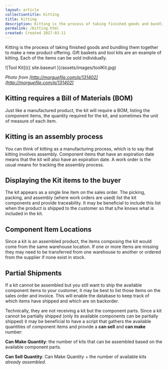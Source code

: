 ```yaml
---
layout: article
collectiontitle: Kitting
title: Kitting
description: Kitting is the process of taking finished goods and bundling them together to make a new product offering.
permalink: /Kitting.html
created: Created 2017-03-11
---
```

Kitting is the process of taking finished goods and bundling them together to make a new product offering.  Gift baskets and tool kits are an example of kitting.  Each of the items can be sold individually.

![Tool Kit]({{ site.baseurl }}/assets/images/toolKit.jpg)

*Photo from [http://morguefile.com/p/131402](http://morguefile.com/p/131402)*

## Kitting requires a Bill of Materials (BOM)

Just like a manufactured product, the kit will require a BOM, listing the component items, the quantity required for the kit, and sometimes the unit of measure of each item.

## Kitting is an assembly process

You can think of kitting as a manufacturing process, which is to say that kitting involves assembly.  Component items that have an expiration date means that the kit will also have an expiration date.  A work order is the usual means for tracking the assembly process. 

## Displaying the Kit items to the buyer

The kit appears as a single line item on the sales order.  The picking, packing, and assembly (where work orders are used) list the kit components and provide traceability.  It may be beneficial to include this list when the product is shipped to the customer so that s/he knows what is included in the kit.

## Component Item Locations

Since a kit is an assembled product, the items composing the kit would come from the same warehouse location.  If one or more items are missing they may need to be transferred from one warehouse to another or ordered from the supplier if none exist in stock.



## Partial Shipments

If a kit cannot be assembled but you still want to ship the available component items to your customer, it may be best to list those items on the sales order and invoice.  This will enable the database to keep track of which items have shipped and which are on backorder.

Technically, they are not receiving a kit but the component parts.  Since a kit cannot be partially shipped (only its available components can be partially shipped) it may be beneficial to have a script that gathers the available quantities of component items and provide a **can sell** and **can make** number:

**Can Make Quantity**: the number of kits that can be assembled based on the available component parts.

**Can Sell Quantity**: Can Make Quantity + the number of available kits *already assembled*.
